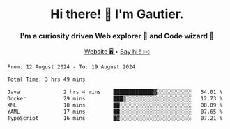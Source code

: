 <h1 align="center">Hi there! 👋 I'm Gautier.</h1>
<h3 align="center">I'm a curiosity driven Web explorer 🚀 and Code wizard 🧙</h3>

<p align="center">
  <a href="https://xisabla.github.io/">Website 🖥️ </a> •
  <a href="mailto:xisabla.dev@gmail.com">Say hi ! ✉️</a>
</p>

<!--START_SECTION:waka-->

```txt
From: 12 August 2024 - To: 19 August 2024

Total Time: 3 hrs 49 mins

Java              2 hrs 4 mins    █████████████▓░░░░░░░░░░░   54.01 %
Docker            29 mins         ███▒░░░░░░░░░░░░░░░░░░░░░   12.73 %
XML               18 mins         ██░░░░░░░░░░░░░░░░░░░░░░░   08.09 %
YAML              17 mins         ██░░░░░░░░░░░░░░░░░░░░░░░   07.65 %
TypeScript        16 mins         █▓░░░░░░░░░░░░░░░░░░░░░░░   07.21 %
```

<!--END_SECTION:waka-->
